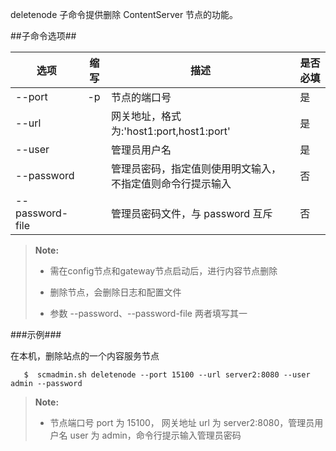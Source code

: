 deletenode 子命令提供删除 ContentServer 节点的功能。

##子命令选项##

|选项       |缩写 |描述                                                    |是否必填|
|-----------|-----|--------------------------------------------------------|--------|
|--port     |-p   |节点的端口号                                            |是      |
|--url      |     |网关地址，格式为:'host1:port,host1:port'                |是      |
|--user     |     |管理员用户名                                            |是      |
|--password |     |管理员密码，指定值则使用明文输入，不指定值则命令行提示输入|否      |
|--password-file |     |管理员密码文件，与 password 互斥                   |否      |

>  **Note:**
>
>  * 需在config节点和gateway节点启动后，进行内容节点删除
>
>  * 删除节点，会删除日志和配置文件
>
>  * 参数 --password、--password-file 两者填写其一


###示例###

在本机，删除站点的一个内容服务节点

```lang-javascript
   $  scmadmin.sh deletenode --port 15100 --url server2:8080 --user admin --password
```
>  **Note:**
>
>  * 节点端口号 port 为 15100， 网关地址 url 为 server2:8080，管理员用户名 user 为 admin，命令行提示输入管理员密码




